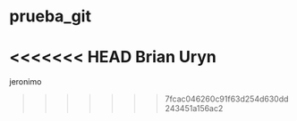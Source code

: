 # prueba_git
<<<<<<< HEAD
Brian Uryn
=======

jeronimo
>>>>>>> 7fcac046260c91f63d254d630dd243451a156ac2
